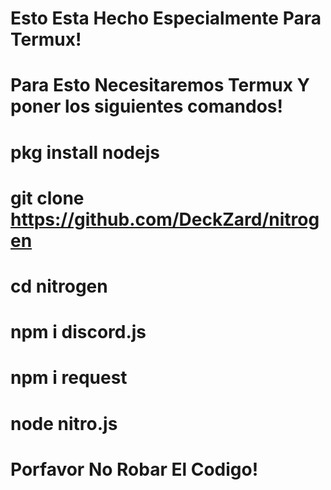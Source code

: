 # Esto Esta Hecho Especialmente Para Termux!
# Para Esto Necesitaremos Termux Y poner los siguientes comandos!
# pkg install nodejs
# git clone https://github.com/DeckZard/nitrogen
# cd nitrogen
# npm i discord.js
# npm i request
# node nitro.js
# Porfavor No Robar El Codigo!
